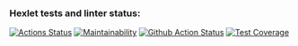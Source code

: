 ### Hexlet tests and linter status:
[![Actions Status](https://github.com/mom4uk/php-project-48/actions/workflows/hexlet-check.yml/badge.svg)](https://github.com/mom4uk/php-project-48/actions)
[![Maintainability](https://api.codeclimate.com/v1/badges/887ca1f56e5d2ad12124/maintainability)](https://codeclimate.com/github/mom4uk/php-project-48/maintainability)
[![Github Action Status](https://github.com/mom4uk/php-project-48/actions/workflows/github-actions.yaml/badge.svg)](https://github.com/mom4uk/php-project-48/actions)
[![Test Coverage](https://api.codeclimate.com/v1/badges/887ca1f56e5d2ad12124/test_coverage)](https://codeclimate.com/github/mom4uk/php-project-48/test_coverage)